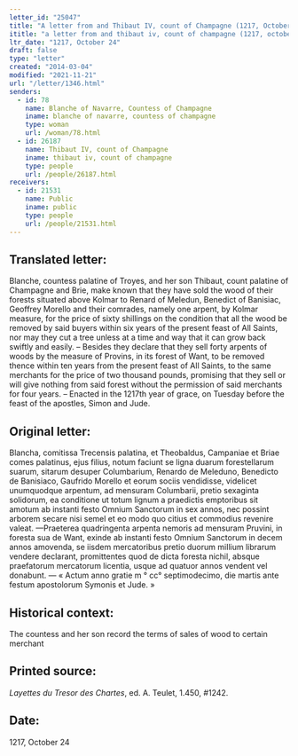 ```yaml
---
letter_id: "25047"
title: "A letter from and Thibaut IV, count of Champagne (1217, October 24)"
ititle: "a letter from and thibaut iv, count of champagne (1217, october 24)"
ltr_date: "1217, October 24"
draft: false
type: "letter"
created: "2014-03-04"
modified: "2021-11-21"
url: "/letter/1346.html"
senders:
  - id: 78
    name: Blanche of Navarre, Countess of Champagne
    iname: blanche of navarre, countess of champagne
    type: woman
    url: /woman/78.html
  - id: 26187
    name: Thibaut IV, count of Champagne
    iname: thibaut iv, count of champagne
    type: people
    url: /people/26187.html
receivers:
  - id: 21531
    name: Public
    iname: public
    type: people
    url: /people/21531.html
---
```

<h2> Translated letter:</h2>Blanche, countess palatine of Troyes, and her son Thibaut, count palatine of Champagne and Brie, make known that they have sold the wood of their forests situated above Kolmar to Renard of Meledun, Benedict of Banisiac, Geoffrey Morello and their comrades, namely one arpent, by Kolmar measure, for the price of sixty shillings on the condition that all the wood be removed by said buyers within six years of the present feast of All Saints, nor may they cut a tree unless at a time and way that it can grow back swiftly and easily.  – Besides they declare that they sell forty arpents of woods by the measure of Provins, in its forest of Want, to be removed thence within ten years from the present feast of All Saints, to the same merchants for the price of two thousand pounds, promising that they sell or will give nothing from said forest without the permission of said merchants for four years. – Enacted in the 1217th year of grace, on Tuesday before the feast of the apostles, Simon and Jude.
<h2 class="mt-4"> Original letter:</h2>Blancha, comitissa Trecensis palatina, et Theobaldus, Campaniae et Briae comes palatinus, ejus filius, notum faciunt se ligna duarum forestellarum suarum, sitarum desuper Columbarium, Renardo de Meleduno, Benedicto de Banisiaco, Gaufrido Morello et eorum sociis vendidisse, videlicet unumquodque arpentum, ad mensuram Columbarii, pretio sexaginta solidorum, ea conditione ut totum lignum a praedictis emptoribus sit amotum ab instanti festo Omnium Sanctorum in sex annos, nec possint arborem secare nisi semel et eo modo quo citius et commodius revenire valeat. —Praeterea quadringenta arpenta nemoris ad mensuram Pruvini, in foresta sua de Want, exinde ab instanti festo Omnium Sanctorum in decem annos amovenda, se iisdem mercatoribus pretio duorum miIlium librarum vendere declarant, promittentes quod de dicta foresta nichil, absque praefatorum mercatorum licentia, usque ad quatuor annos vendent vel donabunt. — « Actum anno gratie m ° cc° septimodecimo, die martis ante festum apostolorum Symonis et Jude. »

  


<h2 class="mt-4"> Historical context:</h2>The countess and her son record the terms of sales of wood to certain merchant
<h2 class="mt-4"> Printed source:</h2><p><em>Layettes du Tresor des Chartes</em>, ed. A. Teulet, 1.450, #1242.</p><h2 class="mt-4"> Date:</h2>1217, October 24